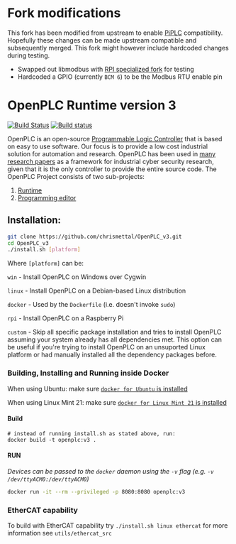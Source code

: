 # Fork modifications

This fork has been modified from upstream to enable [PiPLC](https://github.com/chrismettal/piplc) compatibility. Hopefully these changes can be made upstream compatible and subsequently merged. This fork might however include hardcoded changes during testing.

- Swapped out libmodbus with [RPI specialized fork](https://github.com/dhruvvyas90/libmodbus) for testing
- Hardcoded a GPIO (currently `BCM 6`) to be the Modbus RTU enable pin 

# OpenPLC Runtime version 3

[![Build Status](https://travis-ci.org/thiagoralves/OpenPLC_v3.svg?branch=master)](https://travis-ci.org/thiagoralves/OpenPLC_v3)
[![Build status](https://ci.appveyor.com/api/projects/status/ut3466ixwtyf68qg?svg=true)](https://ci.appveyor.com/project/shrmrf/openplc-v3)

OpenPLC is an open-source [Programmable Logic Controller](https://en.wikipedia.org/wiki/Programmable_logic_controller) that is based on easy to use software. Our focus is to provide a low cost industrial solution for automation and research. OpenPLC has been used in [many research papers](https://scholar.google.com/scholar?as_ylo=2014&q=openplc&hl=en&as_sdt=0,1) as a framework for industrial cyber security research, given that it is the only controller to provide the entire source code.
The OpenPLC Project consists of two sub-projects:
1. [Runtime](https://github.com/thiagoralves/OpenPLC_v3)
2. [Programming editor](https://openplcproject.com/docs/installing-openplc-editor/)


## Installation:
```bash
git clone https://github.com/chrismettal/OpenPLC_v3.git
cd OpenPLC_v3
./install.sh [platform]
```

Where `[platform]` can be:

`win` - Install OpenPLC on Windows over Cygwin

`linux` - Install OpenPLC on a Debian-based Linux distribution

`docker` - Used by the `Dockerfile` (i.e. doesn't invoke `sudo`)

`rpi` - Install OpenPLC on a Raspberry Pi

`custom` - Skip all specific package installation and tries to install OpenPLC assuming your system already has all dependencies met. This option can be useful if you're trying to install OpenPLC on an unsuported Linux platform or had manually installed all the dependency packages before.

### Building, Installing and Running inside Docker
When using Ubuntu: make sure [`docker for Ubuntu` is installed](https://docs.docker.com/install/linux/docker-ce/ubuntu/)

When using Linux Mint 21: make sure [`docker for Linux Mint 21` is installed](https://computingforgeeks.com/install-docker-docker-compose-on-linux-mint/)

#### Build
```
# instead of running install.sh as stated above, run:
docker build -t openplc:v3 .
```

#### RUN
_Devices can be passed to the `docker` daemon using the `-v` flag (e.g. `-v /dev/ttyACM0:/dev/ttyACM0`)_

```bash
docker run -it --rm --privileged -p 8080:8080 openplc:v3
```

### EtherCAT capability
To build with EtherCAT capability try `./install.sh linux ethercat` for more information see `utils/ethercat_src`

